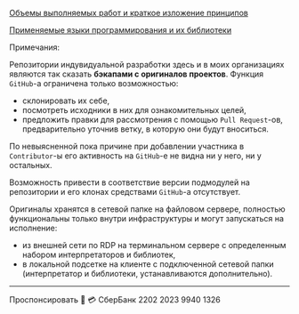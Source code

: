 [Объемы выполняемых работ и краткое изложение принципов](https://github.com/tsv19su254052/tsv19su254052/blob/main/Works.md)

[Применяемые языки программирования и их библиотеки](https://github.com/tsv19su254052/tsv19su254052/blob/main/Languages.md)

Примечания:

Репозитории индувидуальной разработки здесь и в моих организациях являются так сказать **бэкапами с оригиналов проектов**. Функция `GitHub`-а ограничена только возможностью:
 - склонировать их себе,
 - посмотреть исходники в них для ознакомительных целей,
 - предложить правки для рассмотрения с помощью `Pull Request`-ов, предварительно уточнив ветку, в которую они будут вноситься.

По невыясненной пока причине при добавлении участника в `Contributor`-ы его активность на `GitHub`-е не видна ни у него, ни у остальных.

Возможность привести в соответствие версии подмодулей на репозитории и его клонах средствами `GitHub`-а отсутствует.

Оригиналы хранятся в сетевой папке на файловом сервере, полностью функциональны только внутри инфраструктуры и могут запускаться на исполнение:
 - из внешней сети по RDP на терминальном сервере с определенным набором интерпретаторов и библиотек,
 - в локальной подсетке на клиенте c подключенной сетевой папки (интерпретатор и библиотеки, устанавливаются дополнительно).

----
Проспонсировать :sparkling_heart: :credit_card: СберБанк 2202 2023 9940 1326
